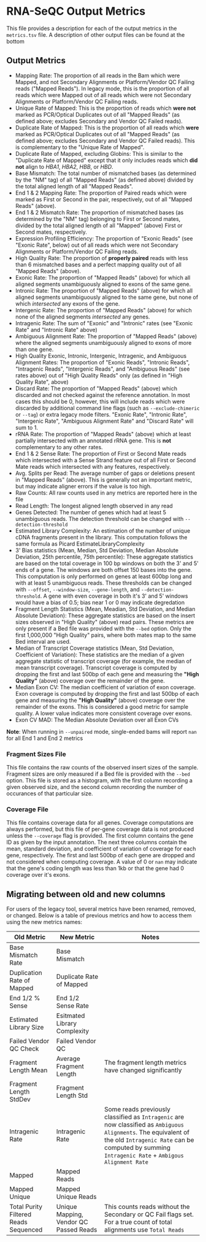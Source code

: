 # RNA-SeQC Output Metrics

This file provides a description for each of the output metrics in the `metrics.tsv` file. A description of other output files can be found at the bottom

## Output Metrics
* Mapping Rate: The proportion of all reads in the Bam which were Mapped, and not Secondary Alignments or Platform/Vendor QC Failing reads ("Mapped Reads").
In legacy mode, this is the proportion of all reads which were Mapped out
of all reads which were not Secondary Alignments or Platform/Vendor QC Failing reads.
* Unique Rate of Mapped: This is the proportion of reads which **were not** marked as PCR/Optical Duplicates out of all "Mapped Reads" (as defined above; excludes Secondary and Vendor QC Failed reads).
* Duplicate Rate of Mapped: This is the proportion of all reads which **were** marked as PCR/Optical Duplicates out of all "Mapped Reads" (as defined above; excludes Secondary and Vendor QC Failed reads). This is complementary to the "Unique Rate of Mapped".
* Duplicate Rate of Mapped, excluding Globins: This is similar to the "Duplicate Rate of Mapped" except that it only includes reads which **did not** align to _HBA1_, _HBA2_, _HBB_, or _HBD_.
* Base Mismatch: The total number of mismatched bases (as determined by the "NM" tag) of all "Mapped Reads" (as defined above) divided by the total aligned length of all "Mapped Reads".
* End 1 & 2 Mapping Rate: The proportion of Paired reads which were marked as First or Second in the pair, respectively, out of all "Mapped Reads" (above).
* End 1 & 2 Mismatch Rate: The proportion of mismatched bases (as determined by the "NM" tag) belonging to First or Second mates, divided by the total aligned length of all "Mapped" (above) First or Second mates, respectively.
* Expression Profiling Efficiency: The proportion of "Exonic Reads" (see "Exonic Rate", below) out of all reads which were not Secondary Alignments or
Platform/Vendor QC Failing reads.
* High Quality Rate: The proportion of **properly paired** reads with less than 6 mismatched bases and a perfect mapping quality out of all "Mapped Reads" (above).
* Exonic Rate: The proportion of "Mapped Reads" (above) for which all aligned segments unambiguously aligned to exons of the same gene.
* Intronic Rate: The proportion of "Mapped Reads" (above) for which all aligned segments unambiguously aligned to the same gene, but none of which _intersected_ any exons of the gene.
* Intergenic Rate: The proportion of "Mapped Reads" (above) for which none of the aligned segments _intersected_ any genes.
* Intragenic Rate: The sum of "Exonic" and "Intronic" rates (see "Exonic Rate" and "Intronic Rate" above)
* Ambiguous Alignment Rate: The proportion of "Mapped Reads" (above) where the aligned segments unambiguously aligned to exons of more than one gene.
* High Quality Exonic, Intronic, Intergenic, Intragenic, and Ambiguous Alignment Rates: The proportion of "Exonic Reads", "Intronic Reads", "Intragenic Reads", "Intergenic Reads", and "Ambiguous Reads" (see rates above) out of "High Quality Reads" only (as defined in "High Quality Rate", above)
* Discard Rate: The proportion of "Mapped Reads" (above) which discarded and not checked against the reference annotation. In most cases this should be 0, however, this will include reads which were discarded by additional command line flags (such as `--exclude-chimeric` or `--tag`) or extra legacy mode filters. "Exonic Rate", "Intronic Rate", "Intergenic Rate", "Ambiguous Alignment Rate" and "Discard Rate" will sum to 1.
* rRNA Rate: The proportion of "Mapped Reads" (above) which at least partially intersected with an annotated rRNA gene. This is **not** complementary to any other rates.
* End 1 & 2 Sense Rate: The proportion of First or Second Mate reads which intersected with a Sense Strand feature out of all First or Second
Mate reads which intersected with any features, respectively.
* Avg. Splits per Read: The average number of gaps or deletions present in "Mapped Reads" (above). This is generally not an important metric, but may indicate aligner errors if the value is too high.
* Raw Counts: All raw counts used in any metrics are reported here in the file
* Read Length: The longest aligned length observed in any read
* Genes Detected: The number of genes which had at least 5 unambiguous reads. The detection threshold can be changed with `--detection-threshold`
* Estimated Library Complexity: An estimation of the number of unique cDNA fragments present in the library. This computation follows the same formula as Picard EstimateLibraryComplexity
* 3' Bias statistics (Mean, Median, Std Deviation, Median Absolute Deviation, 25th percentile, 75th percentile): These aggregate statistics are based on the total coverage in 100 bp windows on both the 3' and 5' ends of a gene. The windows are both offset 150 bases into the gene. This computation is only performed on genes at least 600bp long and with at least 5 unambiguous reads. These thresholds can be changed with `--offset`, `--window-size`, `--gene-length`, and `--detection-threshold`. A gene with even coverage in both it's 3' and 5' windows would have a bias of 0.5; bias near 1 or 0 may indicate degredation
* Fragment Length Statistics (Mean, Meadian, Std Deviation, and Median Absolute Deviation): These aggregate statistics are based on the insert sizes observed in "High Quality" (above) read pairs. These metrics are only present if a Bed file was provided with the `--bed` option. Only the first 1,000,000 "High Quality" pairs, where both mates map to the same Bed interval are used.
* Median of Transcript Coverage statistics (Mean, Std Deviation, Coefficient of Variation): These statistics are the median of a given aggregate statistic of transcript coverage (for example, the median of mean transcript coverage). Transcript coverage is computed by dropping the first and last 500bp of each gene and measuring the **"High Quality"** (above) coverage over the remainder of the gene.
* Median Exon CV: The median coefficient of variation of exon coverage. Exon coverage is computed by dropping the first and last 500bp of each gene and measuring the **"High Quality"** (above) coverage over the remainder of the exons. This is considered a good metric for sample quality. A lower value indicates more consistent coverage over exons.
* Exon CV MAD: The Median Absolute Deviation over all Exon CVs

**Note**: When running in `--unpaired` mode, single-ended bams will report `nan` for all End 1 and End 2 metrics

### Fragment Sizes File

This file contains the raw counts of the observed insert sizes of the sample. Fragment sizes are only measured if a Bed file is provided with the `--bed` option. This file is stored as a histogram, with the first column recording a given observed size, and the second column recording the number of occurances of that particular size.

### Coverage File

This file contains coverage data for all genes. Coverage computations are always performed, but this file of per-gene coverage data is not produced unless
the `--coverage` flag is provided. The first column contains the gene ID as given by the input annotation. The next three columns contain the mean, standard deviation, and coefficient of variation of coverage for each gene, respectively. The first and last 500bp of each gene are dropped and not considered when computing coverage. A value of 0 or `nan` may indicate that the gene's coding length was less than 1kb or that the gene had 0 coverage
over it's exons.

## Migrating between old and new columns

For users of the legacy tool, several metrics have been renamed, removed, or changed.
Below is a table of previous metrics and how to access them using the new metrics names:

Old Metric | New Metric | Notes
-|-|-
Base Mismatch Rate | Base Mismatch |
Duplication Rate of Mapped | Duplicate Rate of Mapped |
End 1/2 % Sense | End 1/2 Sense Rate |
Estimated Library Size | Esitmated Library Complexity |
Failed Vendor QC Check | Failed Vendor QC |
Fragment Length Mean | Average Fragment Length | The fragment length metrics have changed significantly
Fragment Length StdDev | Fragment Length Std
Intragenic Rate | Intragenic Rate | Some reads previously classified as `Intragenic` are now classified as `Ambiguous Alignments`. The equivalent of the old `Intragenic Rate` can be computed by summing `Intragenic Rate` + `Ambigous Alignment Rate`
Mapped | Mapped Reads |
Mapped Unique | Mapped Unique Reads |
Total Purity Filtered Reads Sequenced | Unique Mapping, Vendor QC Passed Reads | This counts reads without the Secondary or QC Fail flags set. For a true count of total alignments use `Total Reads`
